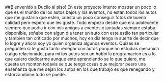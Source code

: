 ##Bienvenido a Ducilo al piso!
En este proyecto intento mostrar un poco lo que es el mundo de los autos bajos y los eventos, no estan todos los autos que me gustaria que esten, cuesta un poco conseguir fotos de buena calidad pero espero que les guste. 
Todo empezo desde que era adolecente siempre que podia ir con mis amigos a eventos o juntadas siempre estaba disponible, soñaba con algun dia tener un auto con este estilo tan particular y tambien tan criticado por muchos, hoy en dia tengo la suerte de decir que lo logre y ahora soy yo quien organiza algunos eventos. Quizas se pregunten si te gusta tanto renegar con autos porque no estudias mecanica o algo relacionado, para mi los autos son un hobbi la programacion es a lo que quiero dedicarme aunque este aprendiendo se lo que quiero, me cuesta un monton todavia se que tengo cosas que mejorar peero una enseñanza que me dejan los autos en los que trabajo es que renegando y esforzandome todo se puede.